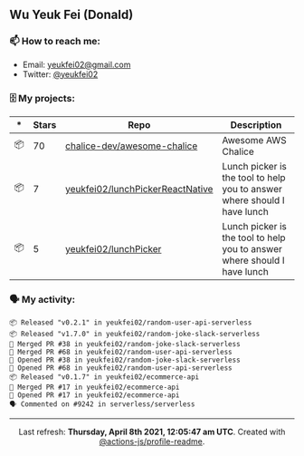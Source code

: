 ## Wu Yeuk Fei (Donald)

### 📫 How to reach me:

- Email: [yeukfei02@gmail.com](yeukfei02@gmail.com)
- Twitter: [@yeukfei02](https://twitter.com/yeukfei02)

### 🗄 My projects:

|*|Stars|Repo|Description|
|---|---|---|---|
| 📦 | 70 | [chalice-dev/awesome-chalice](https://github.com/chalice-dev/awesome-chalice) | Awesome AWS Chalice |
| 📦 | 7 | [yeukfei02/lunchPickerReactNative](https://github.com/yeukfei02/lunchPickerReactNative) | Lunch picker is the tool to help you to answer where should I have lunch |
| 📦 | 5 | [yeukfei02/lunchPicker](https://github.com/yeukfei02/lunchPicker) | Lunch picker is the tool to help you to answer where should I have lunch |

### 🗣 My activity:

```
📦 Released "v0.2.1" in yeukfei02/random-user-api-serverless
📦 Released "v1.7.0" in yeukfei02/random-joke-slack-serverless
🎉 Merged PR #38 in yeukfei02/random-joke-slack-serverless
🎉 Merged PR #68 in yeukfei02/random-user-api-serverless
💪 Opened PR #38 in yeukfei02/random-joke-slack-serverless
💪 Opened PR #68 in yeukfei02/random-user-api-serverless
📦 Released "v0.1.7" in yeukfei02/ecommerce-api
🎉 Merged PR #17 in yeukfei02/ecommerce-api
💪 Opened PR #17 in yeukfei02/ecommerce-api
🗣 Commented on #9242 in serverless/serverless
```

<!-- <img src="https://github-readme-stats.vercel.app/api?username=yeukfei02&show_icons=true&count_private=true&theme=radical" />

<img src="https://github-readme-stats.vercel.app/api/top-langs/?username=yeukfei02&theme=radical" /> -->

---

<p align="center">Last refresh: <b>Thursday, April 8th 2021, 12:05:47 am UTC</b>. Created with <a href=https://github.com/marketplace/actions/profile-readme>@actions-js/profile-readme</a>.</p>
